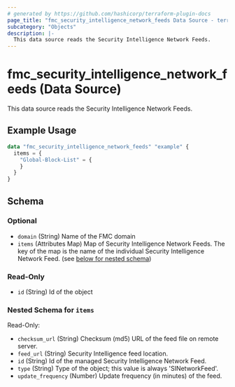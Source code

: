 ```yaml
---
# generated by https://github.com/hashicorp/terraform-plugin-docs
page_title: "fmc_security_intelligence_network_feeds Data Source - terraform-provider-fmc"
subcategory: "Objects"
description: |-
  This data source reads the Security Intelligence Network Feeds.
---
```


# fmc_security_intelligence_network_feeds (Data Source)

This data source reads the Security Intelligence Network Feeds.

## Example Usage

```terraform
data "fmc_security_intelligence_network_feeds" "example" {
  items = {
    "Global-Block-List" = {
    }
  }
}
```

<!-- schema generated by tfplugindocs -->
## Schema

### Optional

- `domain` (String) Name of the FMC domain
- `items` (Attributes Map) Map of Security Intelligence Network Feeds. The key of the map is the name of the individual Security Intelligence Network Feed. (see [below for nested schema](#nestedatt--items))

### Read-Only

- `id` (String) Id of the object

<a id="nestedatt--items"></a>
### Nested Schema for `items`

Read-Only:

- `checksum_url` (String) Checksum (md5) URL of the feed file on remote server.
- `feed_url` (String) Security Intelligence feed location.
- `id` (String) Id of the managed Security Intelligence Network Feed.
- `type` (String) Type of the object; this value is always 'SINetworkFeed'.
- `update_frequency` (Number) Update frequency (in minutes) of the feed.

